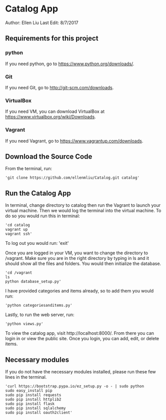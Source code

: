 # Catalog App
Author: Ellen Liu
Last Edit: 8/7/2017

## Requirements for this project

### python
If you need python, go to https://www.python.org/downloads/.

### Git

If you need Git, go to http://git-scm.com/downloads.

### VirtualBox

If you need VM, you can download VirtualBox at https://www.virtualbox.org/wiki/Downloads.

### Vagrant

If you need Vagrant, go to https://www.vagrantup.com/downloads.

## Download the Source Code
From the terminal, run:

    'git clone https://github.com/ellenmliu/Catalog.git catalog'

## Run the Catalog App

In terminal, change directory to catalog then run the Vagrant to launch your virtual machine. Then we would log the terminal into the virtual machine. To do so you would run this in terminal:

    'cd catalog
    vagrant up
    vagrant ssh'

To log out you would run:
    'exit'

Once you are logged in your VM, you want to change the directory to /vagrant. Make sure you are in the right directory by typing in ls and it should show all the files and folders. You would then initialize the database.

    'cd /vagrant
    ls
    python database_setup.py'

I have provided categories and items already, so to add them you would run:

    'python categoriesanditems.py'

Lastly, to run the web server, run:

    'python views.py'

To view the catalog app, visit http://localhost:8000/. From there you can login in or view the public site. Once you login, you can add, edit, or delete items.

## Necessary modules
If you do not have the necessary modules installed, please run these few lines in the terminal.

    'curl https://bootstrap.pypa.io/ez_setup.py -o - | sudo python
    sudo easy_install pip
    sudo pip install requests
    sudo pip install httplib2
    sudo pip install flask
    sudo pip install sqlalchemy
    sudo pip install oauth2client'
